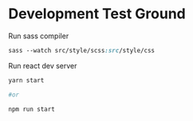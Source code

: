 # Development Test Ground


Run sass compiler

``` css
sass --watch src/style/scss:src/style/css

```

Run react dev server

``` bash
yarn start

#or

npm run start
```